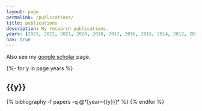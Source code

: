 ```yaml
---
layout: page
permalink: /publications/
title: publications
description: My research publications.
years: [2023, 2022, 2021, 2020, 2018, 2017, 2016, 2015, 2014, 2012, 2011, 2010, 2009]
nav: true
---
```

Also see my [google scholar](https://scholar.google.com/citations?user=GGcjtCsAAAAJ&h) <i class="ai ai-google-scholar ai-1x"></i> page.
<!-- _pages/publications.md -->
<div class="publications">

{%- for y in page.years %}
  <h2 class="year">{{y}}</h2>
  {% bibliography -f papers -q @*[year={{y}}]* %}
{% endfor %}

</div>
